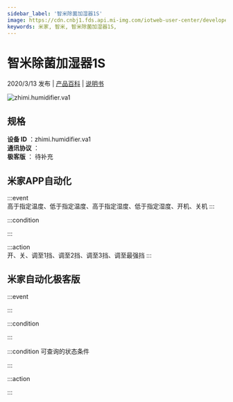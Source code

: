 ```yaml
---
sidebar_label: '智米除菌加湿器1S'
image: https://cdn.cnbj1.fds.api.mi-img.com/iotweb-user-center/developer_1679047614664ngwQDH9n.png?GalaxyAccessKeyId=AKVGLQWBOVIRQ3XLEW&Expires=9223372036854775807&Signature=NisQp0E8uzuSvi/AhfANAR+/sK0=
keywords: 米家, 智米, 智米除菌加湿器1S, 
---
```

# 智米除菌加湿器1S

2020/3/13 发布 | [产品百科](https://home.mi.com/webapp/content/baike/product/index.html?model=zhimi.humidifier.va1/) | [说明书](https://home.mi.com/views/introduction.html?model=zhimi.humidifier.va1&region=cn)

![zhimi.humidifier.va1](https://cdn.cnbj1.fds.api.mi-img.com/iotweb-user-center/developer_1679047614664ngwQDH9n.png?GalaxyAccessKeyId=AKVGLQWBOVIRQ3XLEW&Expires=9223372036854775807&Signature=NisQp0E8uzuSvi/AhfANAR+/sK0=)

## 规格  
> 
**设备 ID** ：zhimi.humidifier.va1  
**通讯协议** ：  
**极客版**  ： 待补充 


## 米家APP自动化  

:::event  
高于指定温度、低于指定温度、高于指定湿度、低于指定湿度、开机、关机
:::

:::condition  

:::

:::action   
开、关、调至1挡、调至2挡、调至3挡、调至最强挡
:::

## 米家自动化极客版  

:::event  

:::

:::condition  

:::

:::condition 可查询的状态条件  

:::

:::action  

:::

        
